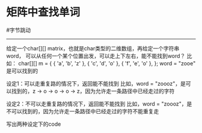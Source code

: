 
# 矩阵中查找单词

#字节跳动 


---

给定一个char[][] matrix，也就是char类型的二维数组，再给定一个字符串word，
可以从任何一个某个位置出发，可以走上下左右，能不能找到word？
比如：
char[][] m = { 
    { 'a', 'b', 'z' }, 
    { 'c', 'd', 'o' }, 
    { 'f', 'e', 'o' }, 
};
word = "zooe"
是可以找到的

设定1：可以走重复路的情况下，返回能不能找到
比如，word = "zoooz"，是可以找到的，z -> o -> o -> o -> z，因为允许走一条路径中已经走过的字符

设定2：不可以走重复路的情况下，返回能不能找到
比如，word = "zoooz"，是不可以找到的，因为允许走一条路径中已经走过的字符不能重复走

写出两种设定下的code